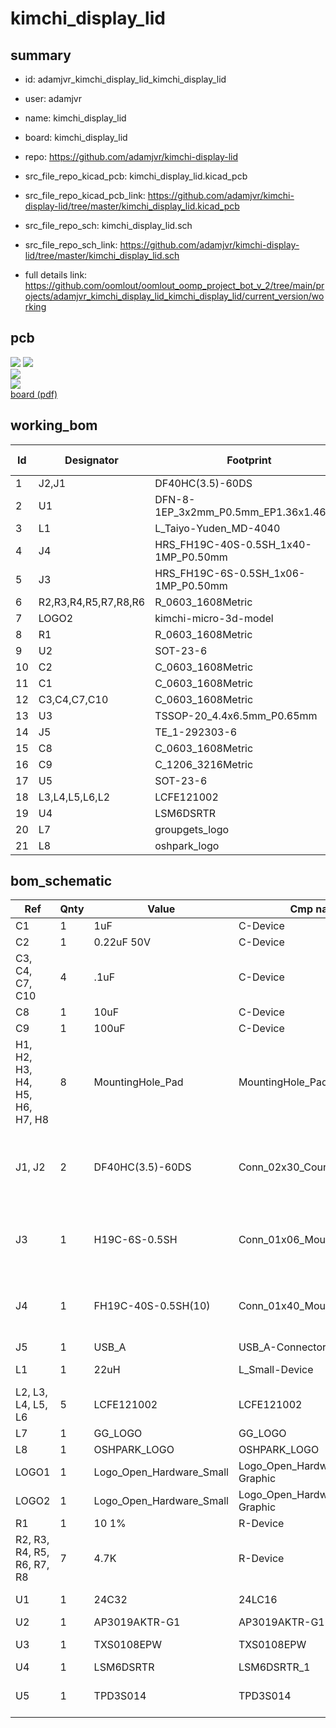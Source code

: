 # kimchi_display_lid
 
## summary 
* id: adamjvr_kimchi_display_lid_kimchi_display_lid
* user: adamjvr
* name: kimchi_display_lid
* board: kimchi_display_lid
* repo: https://github.com/adamjvr/kimchi-display-lid
* src_file_repo_kicad_pcb: kimchi_display_lid.kicad_pcb
* src_file_repo_kicad_pcb_link: https://github.com/adamjvr/kimchi-display-lid/tree/master/kimchi_display_lid.kicad_pcb


* src_file_repo_sch: kimchi_display_lid.sch
* src_file_repo_sch_link: https://github.com/adamjvr/kimchi-display-lid/tree/master/kimchi_display_lid.sch
* full details link: https://github.com/oomlout/oomlout_oomp_project_bot_v_2/tree/main/projects/adamjvr_kimchi_display_lid_kimchi_display_lid/current_version/working  


## pcb  
![](working_3d_600.png) 
![](working_3d_front_600.png)  
![](working_3d_back_600.png)  
![](working_600.png)  
[board (pdf)](working.pdf)  

## working_bom
| Id | Designator | Footprint | Quantity | Designation | Supplier and ref |  | None | 
| --- | --- | --- | --- | --- | --- | --- | --- | 
| 1 | J2,J1 | DF40HC(3.5)-60DS | 2 | DF40HC(3.5)-60DS |  |  | [''] | 
| 2 | U1 | DFN-8-1EP_3x2mm_P0.5mm_EP1.36x1.46mm | 1 | 24C32 |  |  | [''] | 
| 3 | L1 | L_Taiyo-Yuden_MD-4040 | 1 | 22uH |  |  | [''] | 
| 4 | J4 | HRS_FH19C-40S-0.5SH_1x40-1MP_P0.50mm | 1 | FH19C-40S-0.5SH(10) |  |  | [''] | 
| 5 | J3 | HRS_FH19C-6S-0.5SH_1x06-1MP_P0.50mm | 1 | H19C-6S-0.5SH |  |  | [''] | 
| 6 | R2,R3,R4,R5,R7,R8,R6 | R_0603_1608Metric | 7 | 4.7K |  |  | [''] | 
| 7 | LOGO2 | kimchi-micro-3d-model | 1 | Logo_Open_Hardware_Small |  |  | [''] | 
| 8 | R1 | R_0603_1608Metric | 1 | 10 1% |  |  | [''] | 
| 9 | U2 | SOT-23-6 | 1 | AP3019AKTR-G1 |  |  | [''] | 
| 10 | C2 | C_0603_1608Metric | 1 | 0.22uF 50V |  |  | [''] | 
| 11 | C1 | C_0603_1608Metric | 1 | 1uF |  |  | [''] | 
| 12 | C3,C4,C7,C10 | C_0603_1608Metric | 4 | .1uF |  |  | [''] | 
| 13 | U3 | TSSOP-20_4.4x6.5mm_P0.65mm | 1 | TXS0108EPW |  |  | [''] | 
| 14 | J5 | TE_1-292303-6 | 1 | USB_A |  |  | [''] | 
| 15 | C8 | C_0603_1608Metric | 1 | 10uF |  |  | [''] | 
| 16 | C9 | C_1206_3216Metric | 1 | 100uF |  |  | [''] | 
| 17 | U5 | SOT-23-6 | 1 | TPD3S014 |  |  | [''] | 
| 18 | L3,L4,L5,L6,L2 | LCFE121002 | 5 | LCFE121002 |  |  | [''] | 
| 19 | U4 | LSM6DSRTR | 1 | LSM6DSRTR |  |  | [''] | 
| 20 | L7 | groupgets_logo | 1 | GG_LOGO |  |  | [''] | 
| 21 | L8 | oshpark_logo | 1 | OSHPARK_LOGO |  |  | [''] | 


## bom_schematic
| Ref | Qnty | Value | Cmp name | Footprint | Description | Vendor | DNP | 
| --- | --- | --- | --- | --- | --- | --- | --- | 
| C1 | 1 | 1uF | C-Device | Capacitor_SMD:C_0603_1608Metric |  |  |  | 
| C2 | 1 | 0.22uF 50V | C-Device | Capacitor_SMD:C_0603_1608Metric |  |  |  | 
| C3, C4, C7, C10 | 4 | .1uF | C-Device | Capacitor_SMD:C_0603_1608Metric |  |  |  | 
| C8 | 1 | 10uF | C-Device | Capacitor_SMD:C_0603_1608Metric |  |  |  | 
| C9 | 1 | 100uF | C-Device | Capacitor_SMD:C_1206_3216Metric |  |  |  | 
| H1, H2, H3, H4, H5, H6, H7, H8 | 8 | MountingHole_Pad | MountingHole_Pad-Mechanical | kimchi_ulid:MountingHole_3mm_Pad |  |  |  | 
| J1, J2 | 2 | DF40HC(3.5)-60DS | Conn_02x30_Counter_Clockwise | kimchi_ulid:DF40HC(3.5)-60DS | Generic connector, double row, 02x30, counter clockwise pin numbering scheme (similar to DIP package numbering), script generated (kicad-library-utils/schlib/autogen/connector/) |  |  | 
| J3 | 1 | H19C-6S-0.5SH | Conn_01x06_MountingPin | kimchi_ulid:HRS_FH19C-6S-0.5SH_1x06-1MP_P0.50mm | Generic connectable mounting pin connector, single row, 01x06, script generated (kicad-library-utils/schlib/autogen/connector/) |  |  | 
| J4 | 1 | FH19C-40S-0.5SH(10) | Conn_01x40_MountingPin | kimchi_ulid:HRS_FH19C-40S-0.5SH_1x40-1MP_P0.50mm | Generic connectable mounting pin connector, single row, 01x40, script generated (kicad-library-utils/schlib/autogen/connector/) |  |  | 
| J5 | 1 | USB_A | USB_A-Connector | kimchi_ulid:TE_1-292303-6 |  |  |  | 
| L1 | 1 | 22uH | L_Small-Device | Inductor_SMD:L_Taiyo-Yuden_MD-4040 |  |  |  | 
| L2, L3, L4, L5, L6 | 5 | LCFE121002 | LCFE121002 | kimchi_ulid:LCFE121002 | Coupled inductor with iron core, small symbol |  |  | 
| L7 | 1 | GG_LOGO | GG_LOGO | kimchi_ulid:groupgets_logo |  |  |  | 
| L8 | 1 | OSHPARK_LOGO | OSHPARK_LOGO | kimchi_ulid:oshpark_logo |  |  |  | 
| LOGO1 | 1 | Logo_Open_Hardware_Small | Logo_Open_Hardware_Small-Graphic | Symbol:OSHW-Logo_5.7x6mm_SilkScreen |  |  |  | 
| LOGO2 | 1 | Logo_Open_Hardware_Small | Logo_Open_Hardware_Small-Graphic | kimchi_ulid:kimchi-micro-3d-model |  |  |  | 
| R1 | 1 | 10 1% | R-Device | Resistor_SMD:R_0603_1608Metric |  |  |  | 
| R2, R3, R4, R5, R6, R7, R8 | 7 | 4.7K | R-Device | Resistor_SMD:R_0603_1608Metric |  |  |  | 
| U1 | 1 | 24C32 | 24LC16 | Package_DFN_QFN:DFN-8-1EP_3x2mm_P0.5mm_EP1.36x1.46mm | I2C Serial EEPROM, 16Kb, DIP-8/SOIC-8/TSSOP-8/DFN-8 |  |  | 
| U2 | 1 | AP3019AKTR-G1 | AP3019AKTR-G1 | Package_TO_SOT_SMD:SOT-23-6 |  |  |  | 
| U3 | 1 | TXS0108EPW | TXS0108EPW | Package_SO:TSSOP-20_4.4x6.5mm_P0.65mm | Bidirectional  level-shifting voltage translator, TSSOP-20 |  |  | 
| U4 | 1 | LSM6DSRTR | LSM6DSRTR_1 | kimchi_ulid:LSM6DSRTR |  |  |  | 
| U5 | 1 | TPD3S014 | TPD3S014 | Package_TO_SOT_SMD:SOT-23-6 | Current Limit Switch and D+/D– ESD Protection for USB Host Port, 0.5A, SOT-23-6 |  |  | 



